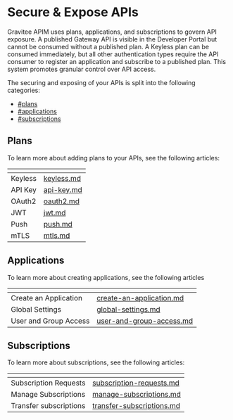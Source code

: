 # Secure & Expose APIs

Gravitee APIM uses plans, applications, and subscriptions to govern API exposure. A published Gateway API is visible in the Developer Portal but cannot be consumed without a published plan. A Keyless plan can be consumed immediately, but all other authentication types require the API consumer to register an application and subscribe to a published plan. This system promotes granular control over API access.

The securing and exposing of your APIs is split into the following categories:&#x20;

* [#plans](./#plans "mention")
* [#applications](./#applications "mention")
* [#subscriptions](./#subscriptions "mention")

## Plans

To learn more about adding plans to your APIs, see the following articles:&#x20;

<table data-view="cards"><thead><tr><th></th><th data-hidden data-card-target data-type="content-ref"></th></tr></thead><tbody><tr><td>Keyless</td><td><a href="plans/keyless.md">keyless.md</a></td></tr><tr><td>API Key</td><td><a href="plans/api-key.md">api-key.md</a></td></tr><tr><td>OAuth2</td><td><a href="plans/oauth2.md">oauth2.md</a></td></tr><tr><td>JWT</td><td><a href="plans/jwt.md">jwt.md</a></td></tr><tr><td>Push</td><td><a href="plans/push.md">push.md</a></td></tr><tr><td>mTLS</td><td><a href="plans/mtls.md">mtls.md</a></td></tr></tbody></table>

## Applications&#x20;

To learn more about creating applications, see the following articles

<table data-view="cards"><thead><tr><th></th><th data-hidden data-card-target data-type="content-ref"></th></tr></thead><tbody><tr><td>Create an Application</td><td><a href="applications/create-an-application.md">create-an-application.md</a></td></tr><tr><td>Global Settings</td><td><a href="applications/global-settings.md">global-settings.md</a></td></tr><tr><td>User and Group Access</td><td><a href="../create-and-configure-apis/configure-v2-apis/user-and-group-access.md">user-and-group-access.md</a></td></tr></tbody></table>

## Subscriptions

To learn more about subscriptions, see the following articles:&#x20;

<table data-view="cards"><thead><tr><th></th><th data-hidden data-card-target data-type="content-ref"></th></tr></thead><tbody><tr><td>Subscription Requests</td><td><a href="subscriptions/subscription-requests.md">subscription-requests.md</a></td></tr><tr><td>Manage Subscriptions</td><td><a href="subscriptions/manage-subscriptions.md">manage-subscriptions.md</a></td></tr><tr><td>Transfer subscriptions </td><td><a href="subscriptions/transfer-subscriptions.md">transfer-subscriptions.md</a></td></tr></tbody></table>

